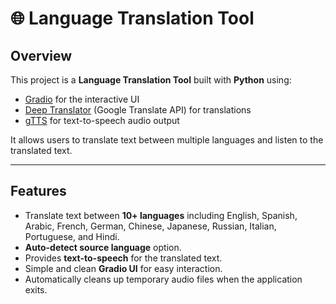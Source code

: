 # 🌐 Language Translation Tool

## Overview
This project is a **Language Translation Tool** built with **Python** using:

- [Gradio](https://gradio.app/) for the interactive UI
- [Deep Translator](https://pypi.org/project/deep-translator/) (Google Translate API) for translations
- [gTTS](https://pypi.org/project/gTTS/) for text-to-speech audio output  

It allows users to translate text between multiple languages and listen to the translated text.

---

## Features
- Translate text between **10+ languages** including English, Spanish, Arabic, French, German, Chinese, Japanese, Russian, Italian, Portuguese, and Hindi.
- **Auto-detect source language** option.
- Provides **text-to-speech** for the translated text.
- Simple and clean **Gradio UI** for easy interaction.
- Automatically cleans up temporary audio files when the application exits.
